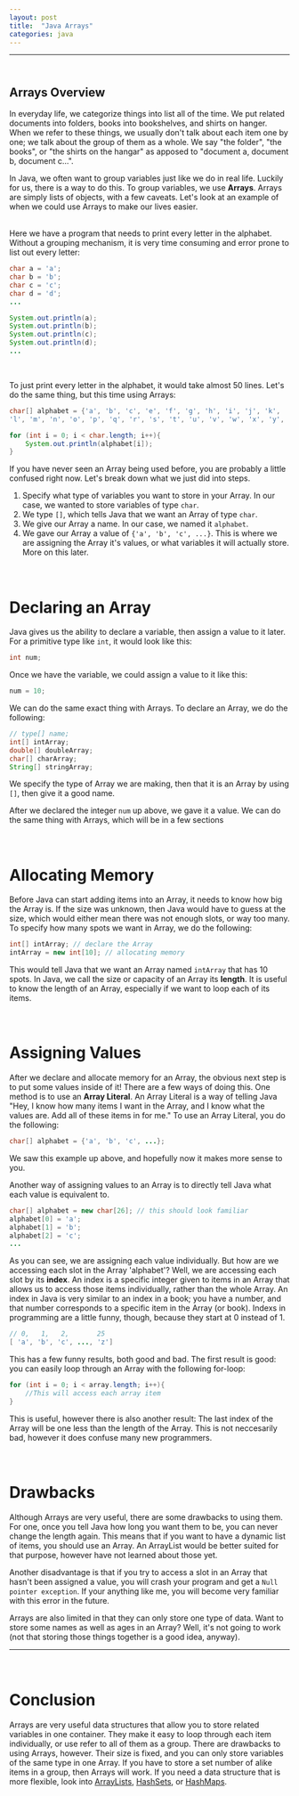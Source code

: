 ```yaml
---
layout: post
title:  "Java Arrays"
categories: java
---
```

***
## <br/> Arrays Overview

In everyday life, we categorize things into list all of the time. We put related documents into folders, books into bookshelves, and shirts on hanger. When we refer to these things, we usually don't talk about each item one by one; we talk about the group of them as a whole. We say "the folder", "the books", or "the shirts on the hangar" as apposed to "document a, document b, document c...". 

In Java, we often want to group variables just like we do in real life. Luckily for us, there is a way to do this. To group variables, we use **Arrays**. Arrays are simply lists of objects, with a few caveats. Let's look at an example of when we could use Arrays to make our lives easier.

<br/>
Here we have a program that needs to print every letter in the alphabet. Without a grouping mechanism, it is very time consuming and error prone to list out every letter:

```java
char a = 'a';
char b = 'b';
char c = 'c';
char d = 'd';
...

System.out.println(a);
System.out.println(b);
System.out.println(c);
System.out.println(d);
...
```

<br/>

To just print every letter in the alphabet, it would take almost 50 lines. Let's do the same thing, but this time using Arrays:

```java
char[] alphabet = {'a', 'b', 'c', 'e', 'f', 'g', 'h', 'i', 'j', 'k', 
'l', 'm', 'n', 'o', 'p', 'q', 'r', 's', 't', 'u', 'v', 'w', 'x', 'y', 'z'};

for (int i = 0; i < char.length; i++){
    System.out.println(alphabet[i]);
}
```

If you have never seen an Array being used before, you are probably a little confused right now. Let's break down what we just did into steps.

1. Specify what type of variables you want to store in your Array. In our case, we wanted to store variables of type `char`.
2. We type `[]`, which tells Java that we want an Array of type `char`.
3. We give our Array a name. In our case, we named it `alphabet`.
4. We gave our Array a value of `{'a', 'b', 'c', ...}`. This is where we are assigning the Array it's values, or what variables it will actually store. More on this later.


# <br/> Declaring an Array

Java gives us the ability to declare a variable, then assign a value to it later. For a primitive type like `int`, it would look like this:

```java
int num;
```

Once we have the variable, we could assign a value to it like this:

```java
num = 10;
```

We can do the same exact thing with Arrays. To declare an Array, we do the following:
```java
// type[] name;
int[] intArray;
double[] doubleArray;
char[] charArray;
String[] stringArray;
```

We specify the type of Array we are making, then that it is an Array by using `[]`, then give it a good name. 

After we declared the integer `num` up above, we gave it a value. We can do the same thing with Arrays, which will be in a few sections

# <br/> Allocating Memory

Before Java can start adding items into an Array, it needs to know how big the Array is. If the size was unknown, then Java would have to guess at the size, which would either mean there was not enough slots, or way too many. To specify how many spots we want in Array, we do the following:

```java
int[] intArray; // declare the Array
intArray = new int[10]; // allocating memory
```

This would tell Java that we want an Array named `intArray` that has 10 spots. In Java, we call the size or capacity of an Array its **length**. It is useful to know the length of an Array, especially if we want to loop each of its items.

# <br/> Assigning Values

After we declare and allocate memory for an Array, the obvious next step is to put some values inside of it! There are a few ways of doing this. One method is to use an **Array Literal**. An Array Literal is a way of telling Java "Hey, I know how many items I want in the Array, and I know what the values are. Add all of these items in for me." To use an Array Literal, you do the following:

```java
char[] alphabet = {'a', 'b', 'c', ...};
```

We saw this example up above, and hopefully now it makes more sense to you.


Another way of assigning values to an Array is to directly tell Java what each value is equivalent to. 
```java
char[] alphabet = new char[26]; // this should look familiar
alphabet[0] = 'a';
alphabet[1] = 'b';
alphabet[2] = 'c';
...
```

As you can see, we are assigning each value individually. But how are we accessing each slot in the Array 'alphabet'? Well, we are accessing each slot by its **index**. An index is a specific integer given to items in an Array that allows us to access those items individually, rather than the whole Array. An index in Java is very similar to an index in a book; you have a number, and that number corresponds to a specific item in the Array (or book). Indexs in programming are a little funny, though, because they start at 0 instead of 1. 

```java
// 0,   1,   2,       25
[ 'a', 'b', 'c', ..., 'z']
```

This has a few funny results, both good and bad. The first result is good: you can easily loop through an Array with the following for-loop:

```java
for (int i = 0; i < array.length; i++){
    //This will access each array item
}
```

This is useful, however there is also another result: The last index of the Array will be one less than the length of the Array. This is not neccesarily bad, however it does confuse many new programmers.

# <br/> Drawbacks

Although Arrays are very useful, there are some drawbacks to using them. For one, once you tell Java how long you want them to be, you can never change the length again. This means that if you want to have a dynamic list of items, you should use an Array. An ArrayList would be better suited for that purpose, however have not learned about those yet. 

Another disadvantage is that if you try to access a slot in an Array that hasn't been assigned a value, you will crash your program and get a `Null pointer exception`. If your anything like me, you will become very familiar with this error in the future.

Arrays are also limited in that they can only store one type of data. Want to store some names as well as ages in an Array? Well, it's not going to work (not that storing those things together is a good idea, anyway). 

***


# <br/> Conclusion

Arrays are very useful data structures that allow you to store related variables in one container. They make it easy to loop through each item individually, or use refer to all of them as a group. There are drawbacks to using Arrays, however. Their size is fixed, and you can only store variables of the same type in one Array. If you have to store a set number of alike items in a group, then Arrays will work. If you need a data structure that is more flexible, look into [ArrayLists]({{site.baseurl}}/java/2019/06/18/Java-ArrayLists.html), [HashSets](https://docs.oracle.com/javase/7/docs/api/java/util/HashSet.html), or [HashMaps](https://docs.oracle.com/javase/8/docs/api/java/util/HashMap.html).






